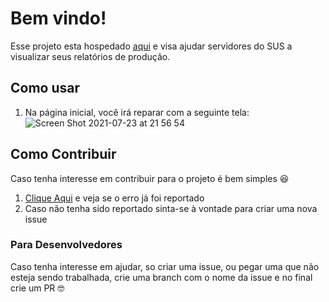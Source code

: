 # Bem vindo!

Esse projeto esta hospedado [aqui](https://relatorios-esus.netlify.app/) e visa ajudar servidores do SUS a visualizar seus relatórios de produção.

## Como usar

1. Na página inicial, você irá reparar com a seguinte tela:
![Screen Shot 2021-07-23 at 21 56 54](https://user-images.githubusercontent.com/16672623/126853007-0c9cef12-13f3-4020-af8a-df31e2ad98d8.png)


## Como Contribuir

Caso tenha interesse em contribuir para o projeto é bem simples 😆

1. [Clique Aqui](https://github.com/gabssanto/relatorio-producao/issues) e veja se o erro já foi reportado
2. Caso não tenha sido reportado sinta-se à vontade para criar uma nova issue

### Para Desenvolvedores

Caso tenha interesse em ajudar, so criar uma issue, ou pegar uma que não esteja sendo trabalhada, crie uma branch com o nome da issue e no final crie um PR 🤓
